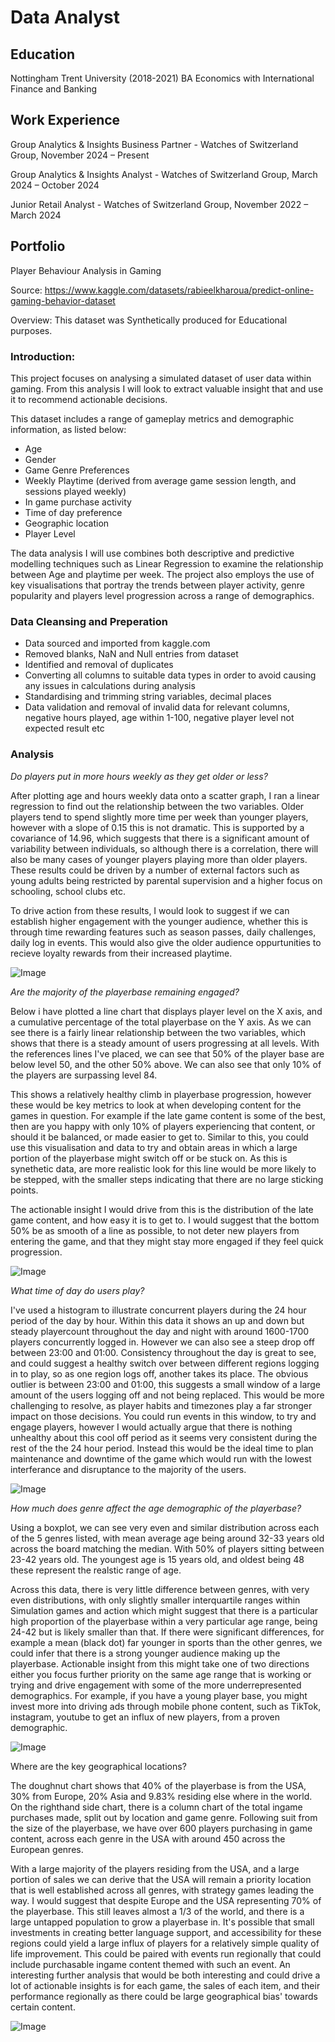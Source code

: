 # Data Analyst

## Education
Nottingham Trent University (2018-2021)
BA Economics with International Finance and Banking

## Work Experience
Group Analytics & Insights Business Partner -
Watches of Switzerland Group, November 2024 – Present

Group Analytics & Insights Analyst -
Watches of Switzerland Group, March 2024 – October 2024

Junior Retail Analyst -
Watches of Switzerland Group, November 2022 – March 2024



## Portfolio

Player Behaviour Analysis in Gaming

Source: https://www.kaggle.com/datasets/rabieelkharoua/predict-online-gaming-behavior-dataset

Overview:  This dataset was Synthetically produced for Educational purposes.

### Introduction:

This project focuses on analysing a simulated dataset of user data within gaming. From this analysis I will look to extract valuable insight that and use it to recommend actionable decisions.

This dataset includes a range of gameplay metrics and demographic information, as listed below:
- Age
- Gender
- Game Genre Preferences
- Weekly Playtime (derived from average game session length, and sessions played weekly)
- In game purchase activity
- Time of day preference
- Geographic location
- Player Level

The data analysis I will use combines both descriptive and predictive modelling techniques such as Linear Regression to examine the relationship between Age and playtime per week. The project also employs the use of key visualisations that portray the trends between player activity, genre popularity and players level progression across a range of demographics.

### Data Cleansing and Preperation

- Data sourced and imported from kaggle.com
- Removed blanks, NaN and Null entries from dataset
- Identified and removal of duplicates
- Converting all columns to suitable data types in order to avoid causing any issues in calculations during analysis
- Standardising and trimming string variables, decimal places
- Data validation and removal of invalid data for relevant columns, negative hours played, age within 1-100, negative player level not expected result etc

### Analysis

_Do players put in more hours weekly as they get older or less?_

After plotting age and hours weekly data onto a scatter graph, I ran a linear regression to find out the relationship between the two variables.
Older players tend to spend slightly more time per week than younger players, however with a slope of 0.15 this is not dramatic. This is supported by a covariance of 14.96, which suggests that there is a significant amount of variability between individuals, so although there is a correlation, there will also be many cases of younger players playing more than older players.
These results could be driven by a number of external factors such as young adults being restricted by parental supervision and a higher focus on schooling, school clubs etc.

To drive action from these results, I would look to suggest if we can establish higher engagement with the younger audience, whether this is through time rewarding features such as season passes, daily challenges, daily log in events. This would also give the older audience oppurtunities to recieve loyalty rewards from their increased playtime.

![Image](https://github.com/user-attachments/assets/b1b115ac-3a1f-43dc-9a4b-4a335a39f5ce)

_Are the majority of the playerbase remaining engaged?_

Below i have plotted a line chart that displays player level on the X axis, and a cumulative percentage of the total playerbase on the Y axis. As we can see there is a fairly linear relationship between the two variables, which shows that there is a steady amount of users progressing at all levels.
With the references lines I've placed, we can see that 50% of the player base are below level 50, and the other 50% above. We can also see that only 10% of the players are surpassing level 84.

This shows a relatively healthy climb in playerbase progression, however these would be key metrics to look at when developing content for the games in question. For example if the late game content is some of the best, then are you happy with only 10% of players experiencing that content, or should it be balanced, or made easier to get to. Similar to this, you could use this visualisation and data to try and obtain areas in which a large portion of the playerbase might switch off or be stuck on. As this is synethetic data, are more realistic look for this line would be more likely to be stepped, with the smaller steps indicating that there are no large sticking points.

The actionable insight I would drive from this is the distribution of the late game content, and how easy it is to get to. I would suggest that the bottom 50% be as smooth of a line as possible, to not deter new players from entering the game, and that they might stay more engaged if they feel quick progression.

![Image](https://github.com/user-attachments/assets/166bd554-f36a-44b1-909d-f0da314604c1)

_What time of day do users play?_

I've used a histogram to illustrate concurrent players during the 24 hour period of the day by hour. Within this data it shows an up and down but steady playercount throughout the day and night with around 1600-1700 players concurrently logged in. However we can also see a steep drop off between 23:00 and 01:00. 
Consistency throughout the day is great to see, and could suggest a healthy switch over between different regions logging in to play, so as one region logs off, another takes its place. The obvious outlier is between 23:00 and 01:00, this suggests a small window of a large amount of the users logging off and not being replaced. 
This would be more challenging to resolve, as player habits and timezones play a far stronger impact on those decisions. You could run events in this window, to try and engage players, however I would actually argue that there is nothing unhealthy about this cool off period as it seems very consistent during the rest of the the 24 hour period. Instead this would be the ideal time to plan maintenance and downtime of the game which would run with the lowest interferance and disruptance to the majority of the users.


![Image](https://github.com/user-attachments/assets/a5fe39f8-6860-4d30-b958-0fa581af048a)


_How much does genre affect the age demographic of the playerbase?_

Using a boxplot, we can see very even and similar distribution across each of the 5 genres listed, with mean average age being around 32-33 years old across the board matching the median. With 50% of players sitting between 23-42 years old. The youngest age is 15 years old, and oldest being 48 these represent the realstic range of age.

Across this data, there is very little difference between genres, with very even distributions, with only slightly smaller interquartile ranges within Simulation games and action which might suggest that there is a particular high proportion of the playerbase within a very particular age range, being 24-42 but is likely smaller than that.
If there were significant differences, for example a mean (black dot) far younger in sports than the other genres, we could infer that there is a strong younger audience making up the playerbase. Actionable insight from this might take one of two directions either you focus further priority on the same age range that is working or trying and drive engagement with some of the more underrepresented demographics. For example, if you have a young player base, you might invest more into driving ads through mobile phone content, such as TikTok, instagram, youtube to get an influx of new players, from a proven demographic. 

![Image](https://github.com/user-attachments/assets/999ae87d-fa82-4097-99cf-d6a7ce29dff8) 

Where are the key geographical locations?

The doughnut chart shows that 40% of the playerbase is from the USA, 30% from Europe, 20% Asia and 9.83% residing else where in the world. On the righthand side chart, there is a column chart of the total ingame purchases made, split out by location and game genre. Following suit from the size of the playerbase, we have over 600 players purchasing in game content, across each genre in the USA with around 450 across the European genres.

With a large majority of the players residing from the USA, and a large portion of sales we can derive that the USA will remain a priority location that is well established across all genres, with strategy games leading the way.
I would suggest that despite Europe and the USA representing 70% of the playerbase. This still leaves almost a 1/3 of the world, and there is a large untapped population to grow a playerbase in. It's possible that small investments in creating better language support, and accessibility for these regions could yield a large influx of players for a relatively simple quality of life improvement. This could be paired with events run regionally that could include purchasable ingame content themed with such an event. 
An interesting further analysis that would be both interesting and could drive a lot of actionable insights is for each game, the sales of each item, and their performance regionally as there could be large geographical bias' towards certain content. 

![Image](https://github.com/user-attachments/assets/26312ce4-c86c-471b-9c2a-735d36039b7a)


